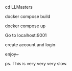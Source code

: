 cd LLMasters

docker compose build

docker compose up 


Go to localhost:9001

create account and login

enjoy~


ps. This is very very very slow.
